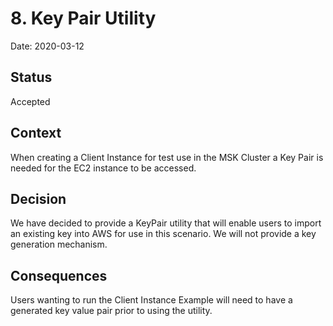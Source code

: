 # 8. Key Pair Utility

Date: 2020-03-12

## Status

Accepted

## Context

When creating a Client Instance for test use in the MSK Cluster a Key Pair is
needed for the EC2 instance to be accessed.

## Decision

We have decided to provide a KeyPair utility that will enable users to import an
existing key into AWS for use in this scenario. We will not provide a key
generation mechanism.

## Consequences

Users wanting to run the Client Instance Example will need to have a generated
key value pair prior to using the utility.

